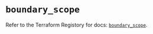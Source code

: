 # `boundary_scope`

Refer to the Terraform Registory for docs: [`boundary_scope`](https://www.terraform.io/docs/providers/boundary/r/scope).
